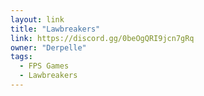 ```yaml
---
layout: link
title: "Lawbreakers"
link: https://discord.gg/0beOgQRI9jcn7gRq
owner: "Derpelle"
tags: 
  - FPS Games
  - Lawbreakers
---
```

